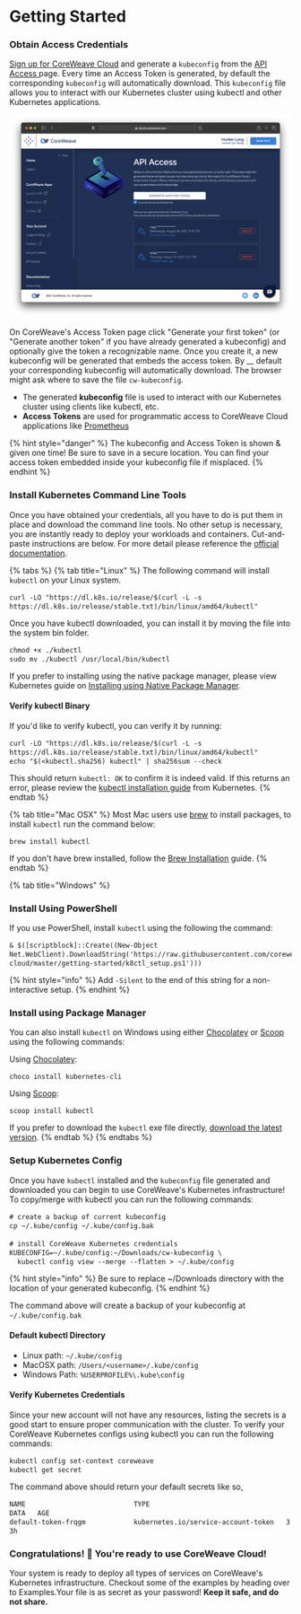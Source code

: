 # Getting Started

### Obtain Access Credentials

[Sign up for CoreWeave Cloud](https://cloud.coreweave.com/request-account) and generate a `kubeconfig` from the [API Access ](https://cloud.coreweave.com/api-access)page. Every time an Access Token is generated, by default the corresponding `kubeconfig` will automatically download. This `kubeconfig` file allows you to interact with our Kubernetes cluster using kubectl and other Kubernetes applications.&#x20;

![](../.gitbook/assets/cw-access-token.png)

On CoreWeave's Access Token page click "Generate your first token" (or "Generate another token" if you have already generated a kubeconfig) and optionally give the token a recognizable name. Once you create it, a new kubeconfig will be generated that embeds the access token. By __ default your corresponding kubeconfig will automatically download. The browser might ask where to save the file `cw-kubeconfig`.

* The generated **kubeconfig** file is used to interact with our Kubernetes cluster using clients like kubectl, etc.
* **Access Tokens** are used for programmatic access to CoreWeave Cloud applications like [Prometheus](prometheus/)

{% hint style="danger" %}
The kubeconfig and Access Token is shown & given one time! Be sure to save in a secure location. You can find your access token embedded inside your kubeconfig file if misplaced.
{% endhint %}



### Install Kubernetes Command Line Tools

Once you have obtained your credentials, all you have to do is put them in place and download the command line tools. No other setup is necessary, you are instantly ready to deploy your workloads and containers. Cut-and-paste instructions are below. For more detail please reference the [official documentation](https://kubernetes.io/docs/tasks/tools/install-kubectl/).

{% tabs %}
{% tab title="Linux" %}
The following command will install `kubectl` on your Linux system.

```
curl -LO "https://dl.k8s.io/release/$(curl -L -s https://dl.k8s.io/release/stable.txt)/bin/linux/amd64/kubectl"
```

Once you have kubectl downloaded, you can install it by moving the file into the system bin folder.

```
chmod +x ./kubectl
sudo mv ./kubectl /usr/local/bin/kubectl
```



If you prefer to installing using the native package manager, please view Kubernetes guide on [Installing using Native Package Manager](https://kubernetes.io/docs/tasks/tools/install-kubectl-linux/#install-using-native-package-management).



#### Verify kubectl Binary

If you'd like to verify kubectl, you can verify it by running:

```
curl -LO "https://dl.k8s.io/release/$(curl -L -s https://dl.k8s.io/release/stable.txt)/bin/linux/amd64/kubectl"
echo "$(<kubectl.sha256) kubectl" | sha256sum --check
```

This should return `kubectl: OK` to confirm it is indeed valid. If this returns an error, please review the [kubectl installation guide](https://kubernetes.io/docs/tasks/tools/install-kubectl-linux/) from Kubernetes.
{% endtab %}

{% tab title="Mac OSX" %}
Most Mac users use [brew](https://brew.sh) to install packages, to install `kubectl` run the command below:

```
brew install kubectl
```



If you don't have brew installed, follow the [Brew Installation](https://brew.sh) guide.&#x20;
{% endtab %}

{% tab title="Windows" %}
### Install Using PowerShell

If you use PowerShell, install `kubectl` using the following the command:

```
& $([scriptblock]::Create((New-Object Net.WebClient).DownloadString('https://raw.githubusercontent.com/coreweave/kubernetes-cloud/master/getting-started/k8ctl_setup.ps1')))
```

{% hint style="info" %}
Add `-Silent` to the end of this string for a non-interactive setup.
{% endhint %}



### Install using Package Manager

You can also install `kubectl` on Windows using either [Chocolatey](https://chocolatey.org) or [Scoop](https://scoop.sh) using the following commands:

Using [Chocolatey](https://chocolatey.org):

```
choco install kubernetes-cli
```

Using [Scoop](https://scoop.sh):

```
scoop install kubectl
```



If you prefer to download the `kubectl` exe file directly, [download the latest version](https://kubernetes.io/docs/tasks/tools/install-kubectl-windows/#install-kubectl-binary-with-curl-on-windows).&#x20;
{% endtab %}
{% endtabs %}



### Setup Kubernetes Config

Once you have `kubectl` installed and the `kubeconfig` file generated and downloaded you can begin to use CoreWeave's Kubernetes infrastructure! To copy/merge with kubectl you can run the following commands:

```shell
# create a backup of current kubeconfig
cp ~/.kube/config ~/.kube/config.bak

# install CoreWeave Kubernetes credentials
KUBECONFIG=~/.kube/config:~/Downloads/cw-kubeconfig \
  kubectl config view --merge --flatten > ~/.kube/config
```

{% hint style="info" %}
Be sure to replace \~/Downloads directory with the location of your generated kubeconfig.
{% endhint %}

The command above will create a backup of your kubeconfig at `~/.kube/config.bak`

#### Default kubectl Directory

* Linux path: `~/.kube/config`
* MacOSX path: `/Users/<username>/.kube/config`
* Windows Path: `%USERPROFILE%\.kube\config`

#### Verify Kubernetes Credentials

Since your new account will not have any resources, listing the secrets is a good start to ensure proper communication with the cluster. To verify your CoreWeave Kubernetes configs using kubectl you can run the following commands:

```
kubectl config set-context coreweave
kubectl get secret
```

The command above should return your default secrets like so,

```
NAME                           TYPE                                  DATA   AGE
default-token-frqgm            kubernetes.io/service-account-token   3      3h
```



### Congratulations! :tada: You're ready to use CoreWeave Cloud!

Your system is ready to deploy all types of services on CoreWeave's Kubernetes infrastructure. Checkout some of the examples by heading over to Examples.Your  file is as secret as your password! **Keep it safe, and do not share.**

